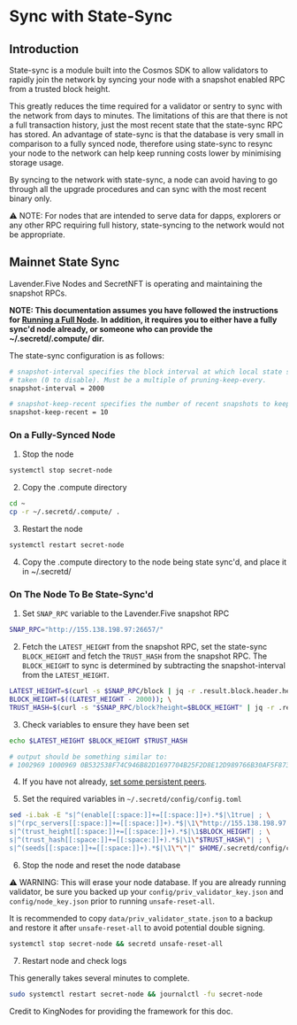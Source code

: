 # Sync with State-Sync

## Introduction

State-sync is a module built into the Cosmos SDK to allow validators to rapidly join the network by syncing your node with a snapshot enabled RPC from a trusted block height.

This greatly reduces the time required for a validator or sentry to sync with the network from days to minutes. The limitations of this are that there is not a full transaction history, just the most recent state that the state-sync RPC has stored. An advantage of state-sync is that the database is very small in comparison to a fully synced node, therefore using state-sync to resync your node to the network can help keep running costs lower by minimising storage usage.

By syncing to the network with state-sync, a node can avoid having to go through all the upgrade procedures and can sync with the most recent binary only.

:warning: NOTE: For nodes that are intended to serve data for dapps, explorers or any other RPC requiring full history, state-syncing to the network would not be appropriate.

## Mainnet State Sync

Lavender.Five Nodes and SecretNFT is operating and maintaining the snapshot RPCs.

**NOTE: This documentation assumes you have followed the instructions for [Running a Full Node](run-full-node-mainnet.md). In addition, it requires you to either have a fully sync'd node already, or someone who can provide the ~/.secretd/.compute/ dir.**

The state-sync configuration is as follows:

```bash
# snapshot-interval specifies the block interval at which local state sync snapshots are
# taken (0 to disable). Must be a multiple of pruning-keep-every.
snapshot-interval = 2000

# snapshot-keep-recent specifies the number of recent snapshots to keep and serve (0 to keep all).
snapshot-keep-recent = 10
```

### On a Fully-Synced Node

1. Stop the node
```bash
systemctl stop secret-node
```

2. Copy the .compute directory
```bash
cd ~
cp -r ~/.secretd/.compute/ .
```

3. Restart the node
```bash
systemctl restart secret-node
```

4. Copy the .compute directory to the node being state sync'd, and place it in ~/.secretd/

### On The Node To Be State-Sync'd

1. Set `SNAP_RPC` variable to the Lavender.Five snapshot RPC

```bash
SNAP_RPC="http://155.138.198.97:26657/"
```

2. Fetch the `LATEST_HEIGHT` from the snapshot RPC, set the state-sync `BLOCK_HEIGHT` and fetch the `TRUST_HASH` from the snapshot RPC. The `BLOCK_HEIGHT` to sync is determined by subtracting the snapshot-interval from the `LATEST_HEIGHT`.

```bash
LATEST_HEIGHT=$(curl -s $SNAP_RPC/block | jq -r .result.block.header.height); \
BLOCK_HEIGHT=$((LATEST_HEIGHT - 2000)); \
TRUST_HASH=$(curl -s "$SNAP_RPC/block?height=$BLOCK_HEIGHT" | jq -r .result.block_id.hash)
```

3. Check variables to ensure they have been set

```bash
echo $LATEST_HEIGHT $BLOCK_HEIGHT $TRUST_HASH

# output should be something similar to:
# 1002969 1000969 0B532538F74C946B82D1697704B25F2D8E12D989766B30AF5F8730A7A7A94CDB
```

4. If you have not already, [set some persistent peers](https://docs.scrt.network/node-guides/run-full-node-mainnet.html#_16-add-persistent-peers-and-seeds-to-your-configuration-file).

5. Set the required variables in `~/.secretd/config/config.toml`

```bash
sed -i.bak -E "s|^(enable[[:space:]]+=[[:space:]]+).*$|\1true| ; \
s|^(rpc_servers[[:space:]]+=[[:space:]]+).*$|\1\"http://155.138.198.97:26657/,http://45.63.94.236:26657/\"| ; \
s|^(trust_height[[:space:]]+=[[:space:]]+).*$|\1$BLOCK_HEIGHT| ; \
s|^(trust_hash[[:space:]]+=[[:space:]]+).*$|\1\"$TRUST_HASH\"| ; \
s|^(seeds[[:space:]]+=[[:space:]]+).*$|\1\"\"|" $HOME/.secretd/config/config.toml
```

6. Stop the node and reset the node database

:warning: WARNING: This will erase your node database. If you are already running validator, be sure you backed up your `config/priv_validator_key.json` and `config/node_key.json` prior to running `unsafe-reset-all`.

It is recommended to copy `data/priv_validator_state.json` to a backup and restore it after `unsafe-reset-all` to avoid potential double signing.

```bash
systemctl stop secret-node && secretd unsafe-reset-all
```

7. Restart node and check logs

This generally takes several minutes to complete.

```bash
sudo systemctl restart secret-node && journalctl -fu secret-node
```

Credit to KingNodes for providing the framework for this doc.
